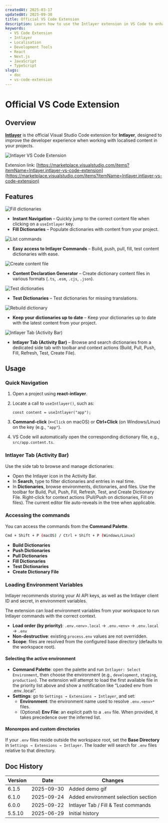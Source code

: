 ```yaml
---
createdAt: 2025-03-17
updatedAt: 2025-09-30
title: Official VS Code Extension
description: Learn how to use the Intlayer extension in VS Code to enhance your development workflow. Quickly navigate between localised content and manage your dictionaries efficiently.
keywords:
  - VS Code Extension
  - Intlayer
  - Localisation
  - Development Tools
  - React
  - Next.js
  - JavaScript
  - TypeScript
slugs:
  - doc
  - vs-code-extension
---
```


# Official VS Code Extension

## Overview

[**Intlayer**](https://marketplace.visualstudio.com/items?itemName=Intlayer.intlayer-vs-code-extension) is the official Visual Studio Code extension for **Intlayer**, designed to improve the developer experience when working with localised content in your projects.

![Intlayer VS Code Extension](https://github.com/aymericzip/intlayer/blob/main/docs/assets/vs_code_extension_demo.gif?raw=true)

Extension link: [https://marketplace.visualstudio.com/items?itemName=Intlayer.intlayer-vs-code-extension](https://marketplace.visualstudio.com/items?itemName=Intlayer.intlayer-vs-code-extension)

## Features

![Fill dictionaries](https://github.com/aymericzip/intlayer-vs-code-extension/blob/master/assets/vscode_extention_fill_active_dictionary.gif?raw=true)

- **Instant Navigation** – Quickly jump to the correct content file when clicking on a `useIntlayer` key.
- **Fill Dictionaries** – Populate dictionaries with content from your project.

![List commands](https://github.com/aymericzip/intlayer-vs-code-extension/blob/master/assets/vscode_extention_list_commands.gif?raw=true)

- **Easy access to Intlayer Commands** – Build, push, pull, fill, test content dictionaries with ease.

![Create content file](https://github.com/aymericzip/intlayer-vs-code-extension/blob/master/assets/vscode_extention_create_content_file.gif?raw=true)

- **Content Declaration Generator** – Create dictionary content files in various formats (`.ts`, `.esm`, `.cjs`, `.json`).

![Test dictionaties](https://github.com/aymericzip/intlayer-vs-code-extension/blob/master/assets/vscode_extention_test_missing_dictionary.gif?raw=true)

- **Test Dictionaries** – Test dictionaries for missing translations.

![Rebuild dictionary](https://github.com/aymericzip/intlayer-vs-code-extension/blob/master/assets/vscode_extention_rebuild_dictionary.gif?raw=true)

- **Keep your dictionaries up to date** – Keep your dictionaries up to date with the latest content from your project.

![Intlayer Tab (Activity Bar)](https://github.com/aymericzip/intlayer-vs-code-extension/blob/master/assets/vscode_extention_search_dictionary.gif?raw=true)

- **Intlayer Tab (Activity Bar)** – Browse and search dictionaries from a dedicated side tab with toolbar and context actions (Build, Pull, Push, Fill, Refresh, Test, Create File).

## Usage

### Quick Navigation

1. Open a project using **react-intlayer**.
2. Locate a call to `useIntlayer()`, such as:

   ```tsx
   const content = useIntlayer("app");
   ```

3. **Command-click** (`⌘+Click` on macOS) or **Ctrl+Click** (on Windows/Linux) on the key (e.g., `"app"`).
4. VS Code will automatically open the corresponding dictionary file, e.g., `src/app.content.ts`.

### Intlayer Tab (Activity Bar)

Use the side tab to browse and manage dictionaries:

- Open the Intlayer icon in the Activity Bar.
- In **Search**, type to filter dictionaries and entries in real time.
- In **Dictionaries**, browse environments, dictionaries, and files. Use the toolbar for Build, Pull, Push, Fill, Refresh, Test, and Create Dictionary File. Right-click for context actions (Pull/Push on dictionaries, Fill on files). The current editor file auto-reveals in the tree when applicable.

### Accessing the commands

You can access the commands from the **Command Palette**.

```sh
Cmd + Shift + P (macOS) / Ctrl + Shift + P (Windows/Linux)
```

- **Build Dictionaries**
- **Push Dictionaries**
- **Pull Dictionaries**
- **Fill Dictionaries**
- **Test Dictionaries**
- **Create Dictionary File**

### Loading Environment Variables

Intlayer recommends storing your AI API keys, as well as the Intlayer client ID and secret, in environment variables.

The extension can load environment variables from your workspace to run Intlayer commands with the correct context.

- **Load order (by priority)**: `.env.<env>.local` → `.env.<env>` → `.env.local` → `.env`
- **Non-destructive**: existing `process.env` values are not overridden.
- **Scope**: files are resolved from the configured base directory (defaults to the workspace root).

#### Selecting the active environment

- **Command Palette**: open the palette and run `Intlayer: Select Environment`, then choose the environment (e.g., `development`, `staging`, `production`). The extension will attempt to load the first available file in the priority list above and show a notification like “Loaded env from .env.<env>.local”.
- **Settings**: go to `Settings → Extensions → Intlayer`, and set:
  - **Environment**: the environment name used to resolve `.env.<env>*` files.
  - (Optional) **Env File**: an explicit path to a `.env` file. When provided, it takes precedence over the inferred list.

#### Monorepos and custom directories

If your `.env` files reside outside the workspace root, set the **Base Directory** in `Settings → Extensions → Intlayer`. The loader will search for `.env` files relative to that directory.

## Doc History

| Version | Date       | Changes                             |
| ------- | ---------- | ----------------------------------- |
| 6.1.5   | 2025-09-30 | Added demo gif                      |
| 6.1.0   | 2025-09-24 | Added environment selection section |
| 6.0.0   | 2025-09-22 | Intlayer Tab / Fill & Test commands |
| 5.5.10  | 2025-06-29 | Initial history                     |
